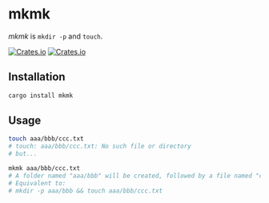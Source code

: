 # mkmk

_mkmk_ is `mkdir -p` and `touch`.

[![Crates.io](https://img.shields.io/crates/v/mkmk)](https://crates.io/crates/mkmk)
[![Crates.io](https://img.shields.io/crates/d/mkmk)](https://crates.io/crates/mkmk)

## Installation

```sh
cargo install mkmk
```

## Usage

```sh
touch aaa/bbb/ccc.txt
# touch: aaa/bbb/ccc.txt: No such file or directory
# but...

mkmk aaa/bbb/ccc.txt
# A folder named "aaa/bbb" will be created, followed by a file named "ccc.txt".
# Equivalent to:
# mkdir -p aaa/bbb && touch aaa/bbb/ccc.txt
```
